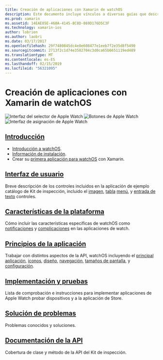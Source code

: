 ```yaml
---
title: Creación de aplicaciones con Xamarin de watchOS
description: Este documento incluye vínculos a diversas guías que describen cómo crear aplicaciones para watchOS con Xamarin. Las guías vinculadas tratan de introducción, controles de interfaz de usuario de watchOS, watchOS características, implementación y pruebas y solución de problemas
ms.prod: xamarin
ms.assetid: 14EAE85E-460A-4145-8C8D-869D176D5C3F
ms.technology: xamarin-ios
author: lobrien
ms.author: laobri
ms.date: 03/17/2017
ms.openlocfilehash: 29f7480845dc4e8e608477e1eeb7f2e35d8f5490
ms.sourcegitcommit: 2713f2c1d74e3582704c3d0ca65b6651119ed489
ms.translationtype: MT
ms.contentlocale: es-ES
ms.lasthandoff: 02/15/2019
ms.locfileid: "56321095"
---
```

# <a name="building-watchos-apps-with-xamarin"></a>Creación de aplicaciones con Xamarin de watchOS

![Interfaz del selector de Apple Watch](images/watch1.png) ![Botones de Apple Watch](images/watch2.png) ![Interfaz de asignación de Apple Watch](images/watch3.png)

<!-- watch images courtesy of http://infinitapps.com/bezel/ -->

## <a name="getting-startedioswatchosget-startedindexmd"></a>[Introducción](~/ios/watchos/get-started/index.md)

* [Introducción a watchOS](~/ios/watchos/get-started/intro-to-watchos.md).
* [Información de instalación](~/ios/watchos/get-started/installation.md).
* Crear su [primera aplicación para watchOS](~/ios/watchos/get-started/hello-watch.md) con Xamarin.

## <a name="user-interfaceioswatchosuser-interfaceindexmd"></a>[Interfaz de usuario](~/ios/watchos/user-interface/index.md)

Breve descripción de los controles incluidos en la aplicación de ejemplo catálogo de Kit de inspección, incluido el [imagen](~/ios/watchos/user-interface/image.md), [tabla](~/ios/watchos/user-interface/menu.md) [menú](~/ios/watchos/user-interface/menu.md), y [entrada de texto](~/ios/watchos/user-interface/text-input.md) controles.

## <a name="platform-featuresplatformindexmd"></a>[Características de la plataforma](platform/index.md)

Cómo incluir las características específicas de watchOS como [notificaciones](~/ios/watchos/platform/notifications.md) y [complicaciones](~/ios/watchos/platform/complications.md) en las aplicaciones de watch.

## <a name="app-fundamentalsioswatchosapp-fundamentalsindexmd"></a>[Principios de la aplicación](~/ios/watchos/app-fundamentals/index.md)

Trabajar con distintos aspectos de la API, watchOS incluyendo el [principal aplicación](~/ios/watchos/app-fundamentals/parent-app.md), [iconos](~/ios/watchos/app-fundamentals/icons.md), [diseño](~/ios/watchos/app-fundamentals/layout.md), [navegación](~/ios/watchos/app-fundamentals/navigation.md), [tamaños de pantalla](~/ios/watchos/app-fundamentals/screen-sizes.md), y [configuración](~/ios/watchos/app-fundamentals/settings.md).

## <a name="deployment-and-testingioswatchosdeploy-testindexmd"></a>[Implementación y pruebas](~/ios/watchos/deploy-test/index.md)

Lista de comprobación e instrucciones para implementar aplicaciones de Apple Watch probar dispositivos y a la aplicación de Store.

## <a name="troubleshootingioswatchostroubleshootingmd"></a>[Solución de problemas](~/ios/watchos/troubleshooting.md)

Problemas conocidos y soluciones.

## <a name="api-documentationxrefwatchkit"></a>[Documentación de la API](xref:WatchKit)

Cobertura de clase y método de la API del Kit de inspección.

